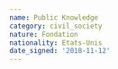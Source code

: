```yaml
---
name: Public Knowledge
category: civil_society
nature: Fondation 
nationality: Etats-Unis
date_signed: '2018-11-12'
---
```

    